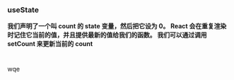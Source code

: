 ### useState

**我们声明了一个叫 count 的 state 变量，然后把它设为 0。
React 会在重复渲染时记住它当前的值，并且提供最新的值给我们的函数。
我们可以通过调用 setCount 来更新当前的 count**
#
wqe
